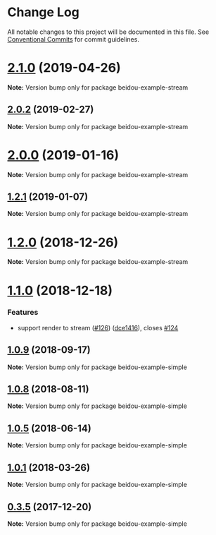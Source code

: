 # Change Log

All notable changes to this project will be documented in this file.
See [Conventional Commits](https://conventionalcommits.org) for commit guidelines.

# [2.1.0](https://github.com/alibaba/beidou/compare/v2.0.5...v2.1.0) (2019-04-26)

**Note:** Version bump only for package beidou-example-stream





## [2.0.2](https://github.com/alibaba/beidou/compare/v2.0.1...v2.0.2) (2019-02-27)

**Note:** Version bump only for package beidou-example-stream





# [2.0.0](https://github.com/alibaba/beidou/compare/v1.2.1...v2.0.0) (2019-01-16)

**Note:** Version bump only for package beidou-example-stream

<a name="1.2.1"></a>

## [1.2.1](https://github.com/alibaba/beidou/compare/v1.2.0...v1.2.1) (2019-01-07)

**Note:** Version bump only for package beidou-example-stream

<a name="1.2.0"></a>

# [1.2.0](https://github.com/alibaba/beidou/compare/v1.1.0...v1.2.0) (2018-12-26)

**Note:** Version bump only for package beidou-example-stream

<a name="1.1.0"></a>

# [1.1.0](https://github.com/alibaba/beidou/compare/v1.0.10...v1.1.0) (2018-12-18)

### Features

- support render to stream ([#126](https://github.com/alibaba/beidou/issues/126)) ([dce1416](https://github.com/alibaba/beidou/commit/dce1416)), closes [#124](https://github.com/alibaba/beidou/issues/124)

<a name="1.0.9"></a>

## [1.0.9](https://github.com/alibaba/beidou/compare/v1.0.8...v1.0.9) (2018-09-17)

**Note:** Version bump only for package beidou-example-simple

<a name="1.0.8"></a>

## [1.0.8](https://github.com/alibaba/beidou/compare/v1.0.7...v1.0.8) (2018-08-11)

**Note:** Version bump only for package beidou-example-simple

<a name="1.0.5"></a>

## [1.0.5](https://github.com/alibaba/beidou/compare/v1.0.4...v1.0.5) (2018-06-14)

**Note:** Version bump only for package beidou-example-simple

<a name="1.0.1"></a>

## [1.0.1](https://github.com/alibaba/beidou/compare/v1.0.0...v1.0.1) (2018-03-26)

**Note:** Version bump only for package beidou-example-simple

<a name="0.3.5"></a>

## [0.3.5](https://github.com/alibaba/beidou/compare/v0.3.4...v0.3.5) (2017-12-20)

**Note:** Version bump only for package beidou-example-simple

